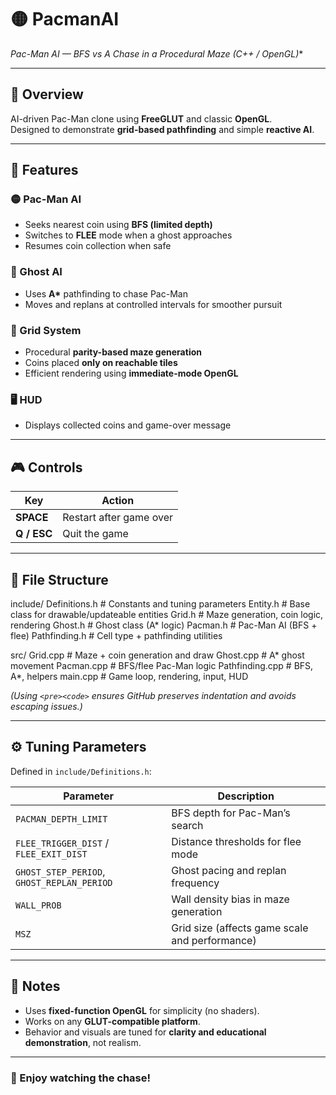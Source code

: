 # 🟡 PacmanAI
**Pac-Man AI — BFS vs A* Chase in a Procedural Maze (C++ / OpenGL)**

---

## 🧠 Overview
AI-driven Pac-Man clone using **FreeGLUT** and classic **OpenGL**.  
Designed to demonstrate **grid-based pathfinding** and simple **reactive AI**.

---

## 🎯 Features

### 🟡 Pac-Man AI
- Seeks nearest coin using **BFS (limited depth)**
- Switches to **FLEE** mode when a ghost approaches
- Resumes coin collection when safe

### 👻 Ghost AI
- Uses **A\*** pathfinding to chase Pac-Man
- Moves and replans at controlled intervals for smoother pursuit

### 🧱 Grid System
- Procedural **parity-based maze generation**
- Coins placed **only on reachable tiles**
- Efficient rendering using **immediate-mode OpenGL**

### 🖥️ HUD
- Displays collected coins and game-over message

---

## 🎮 Controls

| Key | Action |
|-----|---------|
| **SPACE** | Restart after game over |
| **Q / ESC** | Quit the game |

---

## 📁 File Structure

include/
  Definitions.h   # Constants and tuning parameters
  Entity.h        # Base class for drawable/updateable entities
  Grid.h          # Maze generation, coin logic, rendering
  Ghost.h         # Ghost class (A* logic)
  Pacman.h        # Pac-Man AI (BFS + flee)
  Pathfinding.h   # Cell type + pathfinding utilities

src/
  Grid.cpp        # Maze + coin generation and draw
  Ghost.cpp       # A* ghost movement
  Pacman.cpp      # BFS/flee Pac-Man logic
  Pathfinding.cpp # BFS, A*, helpers
  main.cpp        # Game loop, rendering, input, HUD
</code></pre>

*(Using `<pre><code>` ensures GitHub preserves indentation and avoids escaping issues.)*

---

## ⚙️ Tuning Parameters
Defined in `include/Definitions.h`:

| Parameter | Description |
|------------|-------------|
| `PACMAN_DEPTH_LIMIT` | BFS depth for Pac-Man’s search |
| `FLEE_TRIGGER_DIST` / `FLEE_EXIT_DIST` | Distance thresholds for flee mode |
| `GHOST_STEP_PERIOD`, `GHOST_REPLAN_PERIOD` | Ghost pacing and replan frequency |
| `WALL_PROB` | Wall density bias in maze generation |
| `MSZ` | Grid size (affects game scale and performance) |

---

## 🧩 Notes
- Uses **fixed-function OpenGL** for simplicity (no shaders).  
- Works on any **GLUT-compatible platform**.  
- Behavior and visuals are tuned for **clarity and educational demonstration**, not realism.

---

### 👾 Enjoy watching the chase!
